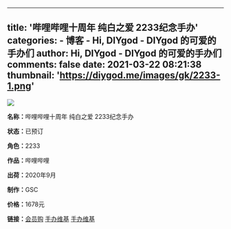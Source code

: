 
---
title: '哔哩哔哩十周年 纯白之爱 2233纪念手办'
categories: 
    - 博客
    - Hi, DIYgod - DIYgod 的可爱的手办们
author: Hi, DIYgod - DIYgod 的可爱的手办们
comments: false
date: 2021-03-22 08:21:38
thumbnail: 'https://diygod.me/images/gk/2233-1.png'
---

<div>   
<div class="gk-img"><picture><source srcset="/images/gk/2233-1.webp" type="image/webp"><img loading="lazy" src="https://diygod.me/images/gk/2233-1.png" referrerpolicy="no-referrer"></picture></div><div class="gk-desc"><p><strong>名称：</strong>哔哩哔哩十周年 纯白之爱 2233纪念手办</p><p><strong>状态：</strong>已预订</p><p><strong>角色：</strong>2233</p><p><strong>作品：</strong>哔哩哔哩</p><p><strong>出荷：</strong>2020年9月</p><p><strong>制作：</strong>GSC</p><p><strong>价格：</strong>1678元</p><p><strong>链接：</strong><a target="_blank" rel="noopener" href="https://mall.bilibili.com/detail.html?itemsVersion=8&shopId=2233&loadingShow=1&noTitleBar=1#itemsId=10011304">会员购</a> <a target="_blank" rel="noopener" href="https://www.hpoi.net/hobby/50132">手办维基</a> <a target="_blank" rel="noopener" href="https://www.hpoi.net/hobby/50133">手办维基</a></p></div>  
</div>
            